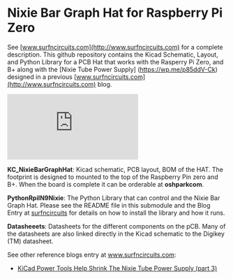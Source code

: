 # Nixie Bar Graph Hat for Raspberry Pi Zero

See [www.surfncircuits.com](http://www.surfncircuits.com)  for a complete description.  This github repository contains the Kicad Schematic, Layout, and Python Library for a PCB Hat that works with the Rasperry Pi Zero, and B+ along with the [Nixie Tube Power Supply] (https://wp.me/p85ddV-Ck) designed in a previous [www.surfncircuits.com](http://www.surfncircuits.com) blog.  

![PDF of the Schematic](https://github.com/drkmsmithjr/RpiNixieBlogGraphHat/blob/master/KC_NixieBargraphHat/NixieBargraphHat.pdf)

__KC_NixieBarGraphHat__:  Kicad schematic, PCB layout, BOM of the HAT.  The footprint is designed to mounted to the top of the Raspberry Pin zero and B+.   When the board is complete it can be orderable at __oshparkcom__.<a href=""></img></a>

__PythonRpiIN9Nixie__:  The Python Library that can control and the Nixie Bar Graph Hat.   Please see the README file in this submodule and the Blog Entry at [surfncircuits](http://www.surfncircuits.com) for details on how to install the library and how it runs.  

__Datasheeets__: Datasheets for the different components on the pCB.   Many of the datasheets are also linked directly in the Kicad schematic to the Digikey (TM) datasheet.   

See other reference blogs entry at  www.surfncircuits.com:
  * [KiCad Power Tools Help Shrink The Nixie Tube Power Supply (part 3)](https://wp.me/p85ddV-Ck)  
